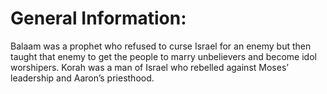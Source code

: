 # General Information:

Balaam was a prophet who refused to curse Israel for an enemy but then taught that enemy to get the people to marry unbelievers and become idol worshipers. Korah was a man of Israel who rebelled against Moses’ leadership and Aaron’s priesthood.